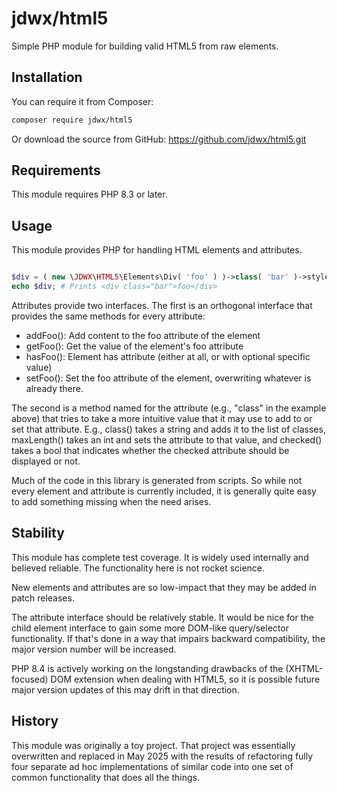 # jdwx/html5

Simple PHP module for building valid HTML5 from raw elements.

## Installation

You can require it from Composer:

```bash
composer require jdwx/html5
```

Or download the source from GitHub: https://github.com/jdwx/html5.git

## Requirements

This module requires PHP 8.3 or later.

## Usage

This module provides PHP for handling HTML elements and attributes.

```php

$div = ( new \JDWX\HTML5\Elements\Div( 'foo' ) )->class( 'bar' )->style( 'display: none' );
echo $div; # Prints <div class="bar">foo</div>
```

Attributes provide two interfaces. The first is an orthogonal interface that provides the same methods for every attribute:

* addFoo(): Add content to the foo attribute of the element
* getFoo(): Get the value of the element's foo attribute
* hasFoo(): Element has attribute (either at all, or with optional specific value)
* setFoo(): Set the foo attribute of the element, overwriting whatever is already there.

The second is a method named for the attribute (e.g., "class" in the example above) that tries to take a more intuitive value that it may use to add to or set that attribute. E.g., class() takes a string and adds it to the list of classes, maxLength() takes an int and sets the attribute to that value, and checked() takes a bool that indicates whether the checked attribute should be displayed or not.

Much of the code in this library is generated from scripts. So while not every element and attribute is currently included, it is generally quite easy to add something missing when the need arises.

## Stability

This module has complete test coverage. It is widely used internally and believed reliable. The functionality here is not rocket science.

New elements and attributes are so low-impact that they may be added in patch releases.

The attribute interface should be relatively stable. It would be nice for the child element interface to gain some more DOM-like query/selector functionality. If that's done in a way that impairs backward compatibility, the major version number will be increased.

PHP 8.4 is actively working on the longstanding drawbacks of the (XHTML-focused) DOM extension when dealing with HTML5, so it is possible future major version updates of this may drift in that direction.

## History

This module was originally a toy project. That project was essentially overwritten and replaced in May 2025 with the results of refactoring fully four separate ad hoc implementations of similar code into one set of common functionality that does all the things.
